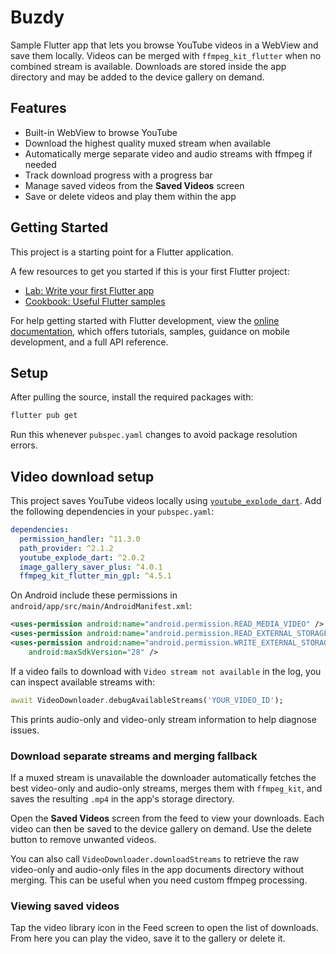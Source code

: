 # Buzdy

Sample Flutter app that lets you browse YouTube videos in a WebView and save
them locally. Videos can be merged with `ffmpeg_kit_flutter` when no combined
stream is available. Downloads are stored inside the app directory and may be
added to the device gallery on demand.

## Features

- Built-in WebView to browse YouTube
- Download the highest quality muxed stream when available
- Automatically merge separate video and audio streams with ffmpeg if needed
- Track download progress with a progress bar
- Manage saved videos from the **Saved Videos** screen
- Save or delete videos and play them within the app

## Getting Started

This project is a starting point for a Flutter application.

A few resources to get you started if this is your first Flutter project:

- [Lab: Write your first Flutter app](https://docs.flutter.dev/get-started/codelab)
- [Cookbook: Useful Flutter samples](https://docs.flutter.dev/cookbook)

For help getting started with Flutter development, view the
[online documentation](https://docs.flutter.dev/), which offers tutorials,
samples, guidance on mobile development, and a full API reference.

## Setup

After pulling the source, install the required packages with:

```bash
flutter pub get
```

Run this whenever `pubspec.yaml` changes to avoid package resolution errors.

## Video download setup

This project saves YouTube videos locally using
[`youtube_explode_dart`](https://pub.dev/packages/youtube_explode_dart).
Add the following dependencies in your `pubspec.yaml`:

```yaml
dependencies:
  permission_handler: ^11.3.0
  path_provider: ^2.1.2
  youtube_explode_dart: ^2.0.2
  image_gallery_saver_plus: ^4.0.1
  ffmpeg_kit_flutter_min_gpl: ^4.5.1
```

On Android include these permissions in
`android/app/src/main/AndroidManifest.xml`:

```xml
<uses-permission android:name="android.permission.READ_MEDIA_VIDEO" />
<uses-permission android:name="android.permission.READ_EXTERNAL_STORAGE" />
<uses-permission android:name="android.permission.WRITE_EXTERNAL_STORAGE"
    android:maxSdkVersion="28" />
```

If a video fails to download with `Video stream not available` in the log, you
can inspect available streams with:

```dart
await VideoDownloader.debugAvailableStreams('YOUR_VIDEO_ID');
```

This prints audio-only and video-only stream information to help diagnose
issues.

### Download separate streams and merging fallback

If a muxed stream is unavailable the downloader automatically fetches the best
video-only and audio-only streams, merges them with `ffmpeg_kit`, and saves the
resulting `.mp4` in the app's storage directory.

Open the **Saved Videos** screen from the feed to view your downloads. Each
video can then be saved to the device gallery on demand. Use the delete button
to remove unwanted videos.

You can also call `VideoDownloader.downloadStreams` to retrieve the raw
video-only and audio-only files in the app documents directory without merging.
This can be useful when you need custom ffmpeg processing.

### Viewing saved videos

Tap the video library icon in the Feed screen to open the list of downloads.
From here you can play the video, save it to the gallery or delete it.
